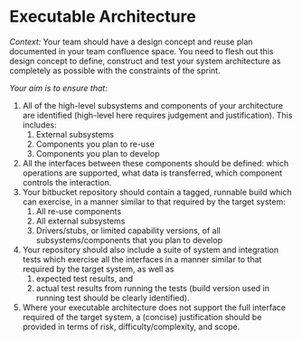 # Executable Architecture

_Context:_  Your team should have a design concept and reuse plan documented in your team confluence space. You need to flesh out this design concept to define, construct and test your system architecture as completely as possible with the constraints of the sprint.

_Your aim is to ensure that:_

1.  All of the high-level subsystems and components of your architecture are identified (high-level here requires judgement and justification). This includes:
    1.  External subsystems
    2.  Components you plan to re-use
    3.  Components you plan to develop
2.  All the interfaces between these components should be defined: which operations are supported, what data is transferred, which component controls the interaction.
3.  Your bitbucket repository should contain a tagged, runnable build which can exercise, in a manner similar to that required by the target system:
    1.  All re-use components
    2.  All external subsystems
    3.  Drivers/stubs, or limited capability versions, of all subsystems/components that you plan to develop
4.  Your repository should also include a suite of system and integration tests which exercise all the interfaces in a manner similar to that required by the target system, as well as
    1.  expected test results, and
    2.  actual test results from running the tests (build version used in running test should be clearly identified).
5.  Where your executable architecture does not support the full interface required of the target system, a (concise) justification should be provided in terms of risk, difficulty/complexity, and scope.